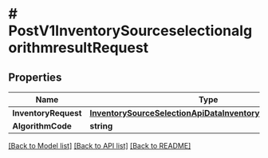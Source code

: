 # # PostV1InventorySourceselectionalgorithmresultRequest


## Properties 


Name | Type | Description | Notes
------------ | ------------- | ------------- | -------------
**InventoryRequest**| [**InventorySourceSelectionApiDataInventoryRequestInterface**](InventorySourceSelectionApiDataInventoryRequestInterface.md) |   |
**AlgorithmCode**| **string** |   |


[[Back to Model list]](../../README.md#models) [[Back to API list]](../../README.md#endpoints) [[Back to README]](../../README.md)

